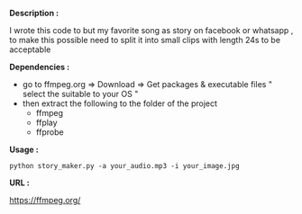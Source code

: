 **Description :**

I wrote this code to but my favorite song as story on facebook or whatsapp , to make this possible need to split it into small clips with length 24s to be acceptable 


  

**Dependencies :**

- go to ffmpeg.org  => Download =>  Get packages & executable files " select the suitable to your OS "
- then extract the following to the folder of the project
  - ffmpeg
  - ffplay
  - ffprobe

**Usage :**

`python story_maker.py -a your_audio.mp3 -i your_image.jpg`



**URL :**

https://ffmpeg.org/

